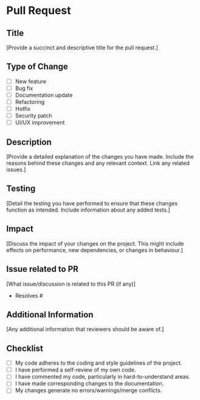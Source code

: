 # Pull Request

<!--Before you make this PR have you followed the docs here? - https://christitustech.github.io/winutil/contribute/ -->

## Title
[Provide a succinct and descriptive title for the pull request.]

## Type of Change
- [ ] New feature
- [ ] Bug fix
- [ ] Documentation update
- [ ] Refactoring
- [ ] Hotfix
- [ ] Security patch
- [ ] UI/UX improvement

## Description
[Provide a detailed explanation of the changes you have made. Include the reasons behind these changes and any relevant context. Link any related issues.]

## Testing
[Detail the testing you have performed to ensure that these changes function as intended. Include information about any added tests.]

## Impact
[Discuss the impact of your changes on the project. This might include effects on performance, new dependencies, or changes in behaviour.]

## Issue related to PR
[What issue/discussion is related to this PR (if any)]
- Resolves #

## Additional Information
[Any additional information that reviewers should be aware of.]

## Checklist
- [ ] My code adheres to the coding and style guidelines of the project.
- [ ] I have performed a self-review of my own code.
- [ ] I have commented my code, particularly in hard-to-understand areas.
- [ ] I have made corresponding changes to the documentation.
- [ ] My changes generate no errors/warnings/merge conflicts.
